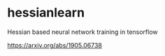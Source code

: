 # hessianlearn
Hessian based neural network training in tensorflow

https://arxiv.org/abs/1905.06738
